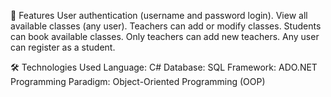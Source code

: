 🚀 Features
User authentication (username and password login).
View all available classes (any user).
Teachers can add or modify classes.
Students can book available classes.
Only teachers can add new teachers.
Any user can register as a student.

🛠️ Technologies Used
Language: C#
Database: SQL
Framework: ADO.NET
Programming Paradigm: Object-Oriented Programming (OOP)

